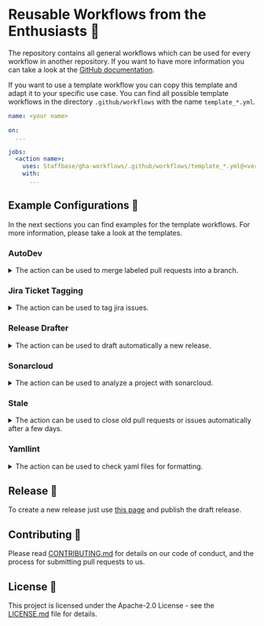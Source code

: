 # Reusable Workflows from the Enthusiasts 🎉

The repository contains all general workflows which can be used for every workflow in another repository.
If you want to have more information you can take a look at the [GitHub documentation][1].

If you want to use a template workflow you can copy this template and adapt it to your specific use case.
You can find all possible template workflows in the directory `.github/workflows` with the name `template_*.yml`.

```yml
name: <your name>

on:
  ...

jobs:
  <action name>:
    uses: Staffbase/gha-workflows/.github/workflows/template_*.yml@<version>
    with:
      ...
```

## Example Configurations 🔧

In the next sections you can find examples for the template workflows. For more information, please take a look at the templates.

### AutoDev

<details>
<summary>The action can be used to merge labeled pull requests into a branch.</summary>

```yml
name: Autodev
on:
  push:
    branches-ignore:
      - dev
  pull_request:
    types: [labeled, unlabeled, opened, closed]

jobs:
  autodev:
    uses: Staffbase/gha-workflows/.github/workflows/template_autodev.yml@<version>
    secrets:
      token: ${{ <your-token> }}
```
</details>

### Jira Ticket Tagging

<details>
<summary>The action can be used to tag jira issues.</summary>

```yml
name: Annotate Jira Issues
on:
  push:
    tags: ['**']

jobs:
  jira_annotate:
    uses: Staffbase/gha-workflows/.github/workflows/template_jira_tagging.yml@<version>
    with:
      name: 'component name'
    secrets:
      collector_key: ${{ <your-token> }}
      tagging_key: ${{ <your-token> }}
      jira_url: ${{ <your-token> }}
      jira_token: ${{ <your-token> }}
      jira_email: ${{ <your-token> }}
```
</details>

### Release Drafter

<details>
<summary>The action can be used to draft automatically a new release.</summary>

```yml
name: Release Drafter

on:
  push:
    branches:
      - main

jobs:
  update_release_draft:
    uses: Staffbase/gha-workflows/.github/workflows/template_release_drafter.yml@<version>
```
</details>

### Sonarcloud

<details>
<summary>The action can be used to analyze a project with sonarcloud.</summary>

```yml
name: Sonarcloud

on:
  push:
    branches:
      - '**'
    tags-ignore:
      - '**'

jobs:
  sonarcloud:
    uses: Staffbase/gha-workflows/.github/workflows/template_sonarcloud.yml@<version>
    with:
      path: <path-to-cached-coverage-file>
    secrets:
      token: ${{ secrets.GITHUB_TOKEN }}
      sonar_token: ${{ <your_token> }}
```

It is necessary that the coverage file is cached with the following code:

```yml
- name: Cache Coverage Data
  uses: actions/cache@<version>
  with:
    path: <path-to-cached-coverage-file>
    key: ${{ runner.os }}-coverage-data
```

</details>

### Stale

<details>
<summary>The action can be used to close old pull requests or issues automatically after a few days.</summary>

```yml
name: Stale PRs

on:
  schedule:
    - cron: "0 0 * * 1-5"

jobs:
  stale:
    uses: Staffbase/gha-workflows/.github/workflows/template_stale.yml@<version>
```
</details>

### Yamllint

<details>
<summary>The action can be used to check yaml files for formatting.</summary>

```yml
name: YAMLlint

on:
  push:
    branches:
      - '**'
    tags-ignore:
      - '**'

jobs:
  yamllint:
    uses: Staffbase/gha-workflows/.github/workflows/template_yaml.yml@<version>
```
</details>

## Release 🔖

To create a new release just use [this page][2] and publish the draft release.

## Contributing 👥

Please read [CONTRIBUTING.md](CONTRIBUTING.md) for details on our code of conduct, and the process for submitting pull requests to us.

## License 📄

This project is licensed under the Apache-2.0 License - see the [LICENSE.md](LICENSE) file for details.

[1]: https://docs.github.com/en/actions/learn-github-actions/reusing-workflows
[2]: https://github.com/Staffbase/gha-workflows/releases
